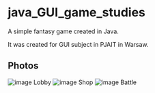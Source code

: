 # java_GUI_game_studies
A simple fantasy game created in Java.

It was created for GUI subject in PJAIT in Warsaw.

## Photos
![image](https://github.com/skoorupa/java_GUI_game_studies/assets/27353973/33a5610b-67e0-4445-ad40-cf293644cbac)
Lobby
![image](https://github.com/skoorupa/java_GUI_game_studies/assets/27353973/c96fcca9-f5e8-4616-8e89-045fd9f69b02)
Shop
![image](https://github.com/skoorupa/java_GUI_game_studies/assets/27353973/f752c01f-e1de-45bc-a908-5945c9f3ebbd)
Battle
